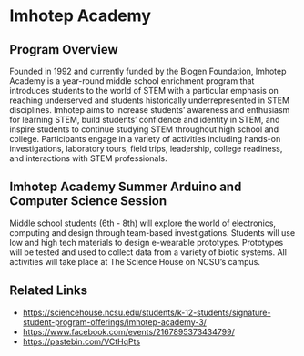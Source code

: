 # Imhotep Academy

## Program Overview

Founded in 1992 and currently funded by the Biogen Foundation, Imhotep Academy is a year-round middle school enrichment program that introduces students to the world of STEM with a particular emphasis on reaching underserved and students historically underrepresented in STEM disciplines. Imhotep aims to increase students’ awareness and enthusiasm for learning STEM, build students’ confidence and identity in STEM, and inspire students to continue studying STEM throughout high school and college. Participants engage in a variety of activities including hands-on investigations, laboratory tours, field trips, leadership, college readiness, and interactions with STEM professionals.

## Imhotep Academy Summer Arduino and Computer Science Session

Middle school students (6th - 8th) will explore the world of electronics, computing and design through team-based investigations. Students will use low and high tech materials to design e-wearable prototypes. Prototypes will be tested and used to collect data from a variety of biotic systems. All activities will take place at The Science House on NCSU’s campus.

## Related Links

 * https://sciencehouse.ncsu.edu/students/k-12-students/signature-student-program-offerings/imhotep-academy-3/
 * https://www.facebook.com/events/2167895373434799/
 * https://pastebin.com/VCtHqPts
